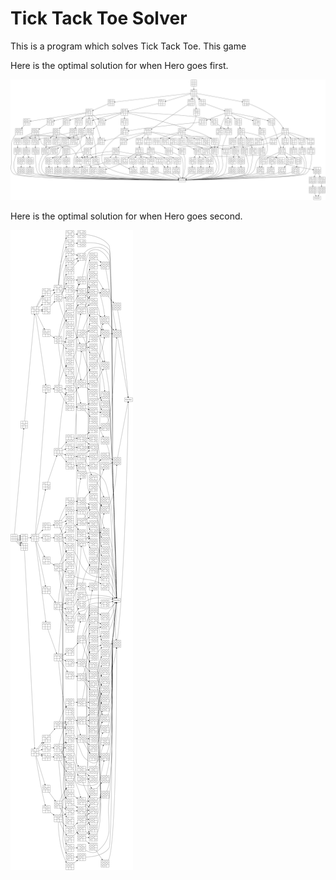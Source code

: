 Tick Tack Toe Solver
==================== 

This is a program which solves Tick Tack Toe.
This game 

Here is the optimal solution for when Hero goes first.
 
 ![alt text](hero.png) 

Here is the optimal solution for when Hero goes second.

 ![alt text](villian.png) 

